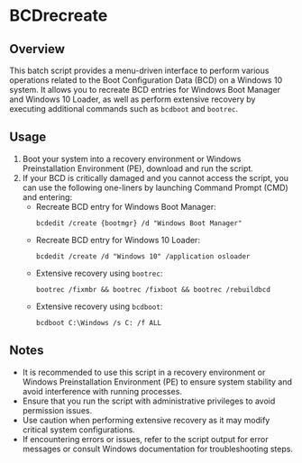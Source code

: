 # BCDrecreate

## Overview
This batch script provides a menu-driven interface to perform various operations related to the Boot Configuration Data (BCD) on a Windows 10 system. It allows you to recreate BCD entries for Windows Boot Manager and Windows 10 Loader, as well as perform extensive recovery by executing additional commands such as `bcdboot` and `bootrec`.

## Usage
1. Boot your system into a recovery environment or Windows Preinstallation Environment (PE), download and run the script.
2. If your BCD is critically damaged and you cannot access the script, you can use the following one-liners by launching Command Prompt (CMD) and entering:
   - Recreate BCD entry for Windows Boot Manager:
     ```
     bcdedit /create {bootmgr} /d "Windows Boot Manager"
     ```
   - Recreate BCD entry for Windows 10 Loader:
     ```
     bcdedit /create /d "Windows 10" /application osloader
     ```
   - Extensive recovery using `bootrec`:
     ```
     bootrec /fixmbr && bootrec /fixboot && bootrec /rebuildbcd
     ```
   - Extensive recovery using `bcdboot`:
     ```
     bcdboot C:\Windows /s C: /f ALL
     ```

## Notes
- It is recommended to use this script in a recovery environment or Windows Preinstallation Environment (PE) to ensure system stability and avoid interference with running processes.
- Ensure that you run the script with administrative privileges to avoid permission issues.
- Use caution when performing extensive recovery as it may modify critical system configurations.
- If encountering errors or issues, refer to the script output for error messages or consult Windows documentation for troubleshooting steps.

